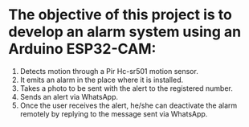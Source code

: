 # The objective of this project is to develop an alarm system using an Arduino ESP32-CAM:

1. Detects motion through a Pir Hc-sr501 motion sensor.
2. It emits an alarm in the place where it is installed.
3. Takes a photo to be sent with the alert to the registered number.
4. Sends an alert via WhatsApp.
5. Once the user receives the alert, he/she can deactivate the alarm remotely by replying to the message sent via WhatsApp.